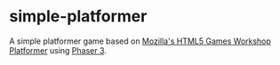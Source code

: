 # simple-platformer
A simple platformer game based on [Mozilla's HTML5 Games Workshop Platformer](https://mozdevs.github.io/html5-games-workshop/en/guides/platformer/start-here/) using [Phaser 3](https://phaser.io/phaser3).
